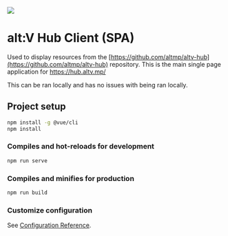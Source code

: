![](https://i.imgur.com/td4HDR2.jpeg)

# alt:V Hub Client (SPA)

Used to display resources from the [https://github.com/altmp/altv-hub](https://github.com/altmp/altv-hub) repository. This is the main single page application for https://hub.altv.mp/

This can be ran locally and has no issues with being ran locally.

## Project setup

```sh
npm install -g @vue/cli
npm install
```

### Compiles and hot-reloads for development

```sh
npm run serve
```

### Compiles and minifies for production

```sh
npm run build
```

### Customize configuration

See [Configuration Reference](https://cli.vuejs.org/config/).
